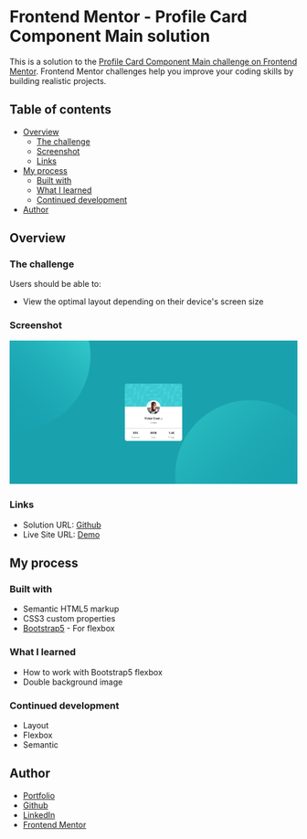 # Frontend Mentor - Profile Card Component Main solution

This is a solution to the [Profile Card Component Main challenge on Frontend Mentor](https://www.frontendmentor.io/challenges/profile-card-component-cfArpWshJ). Frontend Mentor challenges help you improve your coding skills by building realistic projects. 

## Table of contents

- [Overview](#overview)
  - [The challenge](#the-challenge)
  - [Screenshot](#screenshot)
  - [Links](#links)
- [My process](#my-process)
  - [Built with](#built-with)
  - [What I learned](#what-i-learned)
  - [Continued development](#continued-development)
- [Author](#author)

## Overview

### The challenge

Users should be able to:

- View the optimal layout depending on their device's screen size

### Screenshot

![Project](./images/project.png)

### Links

- Solution URL: [Github](https://github.com/RuanHeleno/FrontEndMentor)
- Live Site URL: [Demo](https://frontendmentorchallengesrh.netlify.app)

## My process

### Built with

- Semantic HTML5 markup
- CSS3 custom properties
- [Bootstrap5](https://getbootstrap.com) - For flexbox

### What I learned

- How to work with Bootstrap5 flexbox
- Double background image

### Continued development

- Layout
- Flexbox
- Semantic

## Author

- [Portfolio](https://ruanheleno.github.io)
- [Github](https://www.github.com/RuanHeleno)
- [LinkedIn](https://www.linkedin.com/in/ruanheleno/)
- [Frontend Mentor](https://www.frontendmentor.io/profile/RuanHeleno)